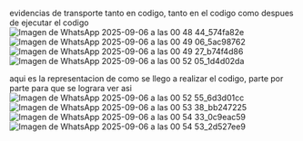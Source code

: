 evidencias de transporte tanto en codigo, tanto en el codigo como despues de ejecutar el codigo 
![Imagen de WhatsApp 2025-09-06 a las 00 48 44_574fa82e](https://github.com/user-attachments/assets/e57dde17-ac78-45fe-8151-8af6fe96fee5)
![Imagen de WhatsApp 2025-09-06 a las 00 49 06_5ac98762](https://github.com/user-attachments/assets/9e172837-8248-42a6-b2c9-acea5a5f41bd)
![Imagen de WhatsApp 2025-09-06 a las 00 49 27_b74f4d86](https://github.com/user-attachments/assets/188d08e5-7f7c-4d1c-9312-16761413c679)
![Imagen de WhatsApp 2025-09-06 a las 00 52 05_1d4d02da](https://github.com/user-attachments/assets/9c6aac90-aed6-4cde-854b-219eed8a3990)


aqui es la representacion de como se llego a realizar el codigo, parte por parte para que se lograra ver asi 
![Imagen de WhatsApp 2025-09-06 a las 00 52 55_6d3d01cc](https://github.com/user-attachments/assets/2c4a6df8-9ef1-456b-93d5-e1c289991e47)
![Imagen de WhatsApp 2025-09-06 a las 00 53 38_bb247225](https://github.com/user-attachments/assets/cad4da1e-ee16-4c29-ba9f-606ccbd44f80)
![Imagen de WhatsApp 2025-09-06 a las 00 54 33_0c9eac59](https://github.com/user-attachments/assets/68d13ae5-896a-4c41-8cc0-2d5cbfc4452e)
![Imagen de WhatsApp 2025-09-06 a las 00 54 53_2d527ee9](https://github.com/user-attachments/assets/a2df8515-3304-40b0-9774-2a4cf78db5bc)
